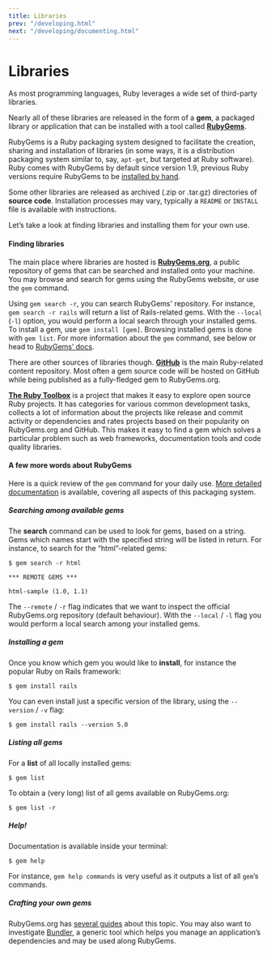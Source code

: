 ```yaml
---
title: Libraries
prev: "/developing.html"
next: "/developing/documenting.html"
---
```


# Libraries



As most programming languages, Ruby leverages a wide set of third-party
libraries.

Nearly all of these libraries are released in the form of a **gem**, a
packaged library or application that can be installed with a tool called
[**RubyGems**](https://rubygems.org/).

RubyGems is a Ruby packaging system designed to facilitate the creation,
sharing and installation of libraries (in some ways, it is a
distribution packaging system similar to, say, `apt-get`, but targeted
at Ruby software). Ruby comes with RubyGems by default since version
1.9, previous Ruby versions require RubyGems to be [installed by
hand](https://rubygems.org/pages/download/).

Some other libraries are released as archived (.zip or .tar.gz)
directories of **source code**. Installation processes may vary,
typically a `README` or `INSTALL` file is available with instructions.

Let’s take a look at finding libraries and installing them for your own
use.

#### Finding libraries

The main place where libraries are hosted is
[**RubyGems.org**](https://rubygems.org/), a public repository of gems
that can be searched and installed onto your machine. You may browse and
search for gems using the RubyGems website, or use the `gem` command.

Using `gem search -r`, you can search RubyGems' repository. For
instance, `gem search -r rails` will return a list of Rails-related
gems. With the `--local` (`-l`) option, you would perform a local search
through your installed gems. To install a gem, use `gem install [gem]`.
Browsing installed gems is done with `gem list`. For more information
about the `gem` command, see below or head to [RubyGems’
docs](http://guides.rubygems.org/).

There are other sources of libraries though.
[**GitHub**](https://github.com/) is the main Ruby-related content
repository. Most often a gem source code will be hosted on GitHub while
being published as a fully-fledged gem to RubyGems.org.

[**The Ruby Toolbox**](https://www.ruby-toolbox.com/) is a project that
makes it easy to explore open source Ruby projects. It has categories
for various common development tasks, collects a lot of information
about the projects like release and commit activity or dependencies and
rates projects based on their popularity on RubyGems.org and GitHub.
This makes it easy to find a gem which solves a particular problem such
as web frameworks, documentation tools and code quality libraries.

#### A few more words about RubyGems

Here is a quick review of the `gem` command for your daily use. [More
detailed documentation](http://guides.rubygems.org/command-reference/)
is available, covering all aspects of this packaging system.

##### Searching among available gems

The **search** command can be used to look for gems, based on a string.
Gems which names start with the specified string will be listed in
return. For instance, to search for the “html”-related gems:


```
$ gem search -r html

*** REMOTE GEMS ***

html-sample (1.0, 1.1)
```

The `--remote` / `-r` flag indicates that we want to inspect the
official RubyGems.org repository (default behaviour). With the `--local`
/ `-l` flag you would perform a local search among your installed gems.

##### Installing a gem

Once you know which gem you would like to **install**, for instance the
popular Ruby on Rails framework:


```
$ gem install rails
```

You can even install just a specific version of the library, using the
`--version` / `-v` flag:


```
$ gem install rails --version 5.0
```

##### Listing all gems

For a **list** of all locally installed gems:


```
$ gem list
```

To obtain a (very long) list of all gems available on RubyGems.org:


```
$ gem list -r
```

##### Help!

Documentation is available inside your terminal:


```
$ gem help
```

For instance, `gem help commands` is very useful as it outputs a list of
all `gem`’s commands.

##### Crafting your own gems

RubyGems.org has [several guides](http://guides.rubygems.org/) about
this topic. You may also want to investigate
[Bundler](http://bundler.io/), a generic tool which helps you manage an
application’s dependencies and may be used along RubyGems.

